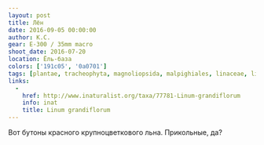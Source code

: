 ```yaml
---
layout: post
title: Лён
date: 2016-09-05 00:00:00
author: К.С.
gear: E-300 / 35mm macro
shoot_date: 2016-07-20
location: Ёль-база
colors: ['191c05', '0a0701']
tags: [plantae, tracheophyta, magnoliopsida, malpighiales, linaceae, linum, linum grandiflorum]
links:
  -
    href: http://www.inaturalist.org/taxa/77781-Linum-grandiflorum
    info: inat
    title: Linum grandiflorum
---
```


Вот бутоны красного крупноцветкового льна. Прикольные, да?
